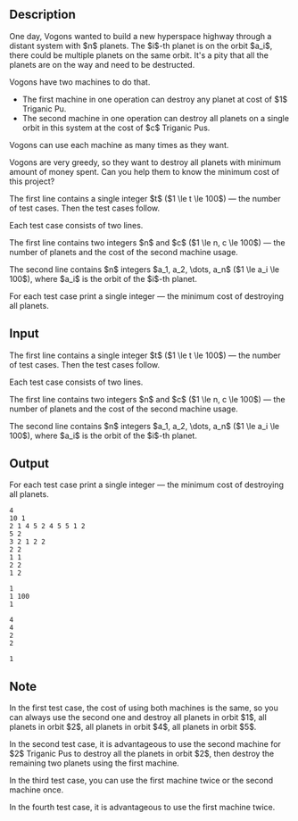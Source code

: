 ## Description

<div><p>One day, Vogons wanted to build a new hyperspace highway through a distant system with $n$ planets. The $i$-th planet is on the orbit $a_i$, there could be multiple planets on the same orbit. It's a pity that all the planets are on the way and need to be destructed.</p><p>Vogons have two machines to do that.</p><ul> <li> The first machine in one operation can destroy any planet at cost of $1$ Triganic Pu. </li><li> The second machine in one operation can destroy all planets on a single orbit in this system at the cost of $c$ Triganic Pus. </li></ul><p>Vogons can use each machine as many times as they want.</p><p>Vogons are very greedy, so they want to destroy all planets with minimum amount of money spent. Can you help them to know the minimum cost of this project?</p></div><div class="input-specification"><p>The first line contains a single integer $t$ ($1 \le t \le 100$) — the number of test cases. Then the test cases follow.</p><p>Each test case consists of two lines.</p><p>The first line contains two integers $n$ and $c$ ($1 \le n, c \le 100$) — the number of planets and the cost of the second machine usage.</p><p>The second line contains $n$ integers $a_1, a_2, \dots, a_n$ ($1 \le a_i \le 100$), where $a_i$ is the orbit of the $i$-th planet.</p></div><div class="output-specification"><p>For each test case print a single integer — the minimum cost of destroying all planets.</p></div>

## Input

<p>The first line contains a single integer $t$ ($1 \le t \le 100$) — the number of test cases. Then the test cases follow.</p><p>Each test case consists of two lines.</p><p>The first line contains two integers $n$ and $c$ ($1 \le n, c \le 100$) — the number of planets and the cost of the second machine usage.</p><p>The second line contains $n$ integers $a_1, a_2, \dots, a_n$ ($1 \le a_i \le 100$), where $a_i$ is the orbit of the $i$-th planet.</p>

## Output

<p>For each test case print a single integer — the minimum cost of destroying all planets.</p>





```input1|2,3,6,7
4
10 1
2 1 4 5 2 4 5 5 1 2
5 2
3 2 1 2 2
2 2
1 1
2 2
1 2
```




```input2|2,3
1
1 100
1
```




```output1
4
4
2
2
```




```output2
1
```



## Note

<p>In the first test case, the cost of using both machines is the same, so you can always use the second one and destroy all planets in orbit $1$, all planets in orbit $2$, all planets in orbit $4$, all planets in orbit $5$.</p><p>In the second test case, it is advantageous to use the second machine for $2$ Triganic Pus to destroy all the planets in orbit $2$, then destroy the remaining two planets using the first machine.</p><p>In the third test case, you can use the first machine twice or the second machine once.</p><p>In the fourth test case, it is advantageous to use the first machine twice.</p>
